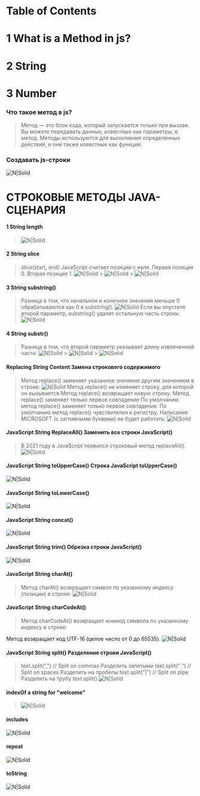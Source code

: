 # Table of Contents

# 1 What is a Method in js?

# 2 String

# 3 Number

### Что такое метод в js?

> Метод — это блок кода, который запускается только при вызове.
> Вы можете передавать данные, известные как параметры, в метод.
> Методы используются для выполнения определенных действий, и они
> также известные как функции.

### Создавать js-строки

![N|Solid](./img/dve-konstrukczii-vstavki-dlya-dvuh-peremennyh-javascript.png)

# СТРОКОВЫЕ МЕТОДЫ JAVA-СЦЕНАРИЯ

#### 1 String length

> ![N|Solid](./img/Screenshot_1.png)

#### 2 String slice

> slice(start, end)
> JavaScript считает позиции с нуля. Первая позиция 0. Вторая позиция 1.
> ![N|Solid](./img/Screenshot_2.png) > ![N|Solid](./img/Screenshot_3.png) > ![N|Solid](./img/Screenshot_4.png)

#### 3 String substring()

> Разница в том, что начальное и конечное значения меньше 0 обрабатываются как 0 в substring().
> ![N|Solid](./img/Substring_1.png)
> Если вы опустите второй параметр, substring() удалит остальную часть строки.
> ![N|Solid](./img/Substring_2.png)

#### 4 String substr()

> Разница в том, что второй параметр указывает длину извлеченной части.
> ![N|Solid](./img/substr_1.png) > ![N|Solid](./img/Substr_2.png) > ![N|Solid](./img/Substr_3.png)

#### Replacing String Content Замена строкового содержимого

> Метод replace() заменяет указанное значение другим значением в строке:
> ![N|Solid](./img/replace_1.png)
> Метод replace() не изменяет строку, для которой он вызывается.Метод replace() возвращает новую строку.
> Метод replace() заменяет только первое совпадение
> По умолчанию метод replace() заменяет только первое совпадение.
> По умолчанию метод replace() чувствителен к регистру. Написание MICROSOFT (с заглавными буквами) не будет работать:
> ![N|Solid](./img/replace_2.png)

#### JavaScript String ReplaceAll() Заменить все строки JavaScript()

> В 2021 году в JavaScript появился строковый метод replaceAll().
> ![N|Solid](./img/replaceAll_1.png)

#### JavaScript String toUpperCase() Строка JavaScript toUpperCase()

![N|Solid](./img/toUpperCase_1.png)

#### JavaScript String toLowerCase()

![N|Solid](./img/toLowerCase_1.png)

#### JavaScript String concat()

![N|Solid](./img/concat_1.png)

#### JavaScript String trim() Обрезка строки JavaScript()

![N|Solid](./img/trim_1.png)

#### JavaScript String charAt()

> Метод charAt() возвращает символ по указанному индексу (позиции) в строке:
> ![N|Solid](./img/charAt_1.png)

#### JavaScript String charCodeAt()

> Метод charCodeAt() возвращает юникод символа по указанному индексу в строке:

Метод возвращает код UTF-16 (целое число от 0 до 65535).
![N|Solid](./img/charCodeAtt_5.png)

#### JavaScript String split() Разделение строки JavaScript()

> text.split(",") // Split on commas Разделить запятыми
> text.split(" ") // Split on spaces Разделить на пробелы
> text.split("|") // Split on pipe Разделить на трубу
> text.split()
> ![N|Solid](./img/split_1.png)

#### indexOf a string for "welcome"

> ![N|Solid](./img/indexOf_1.png)

#### includes

![N|Solid](./img/includes_1.png)

#### repeat

![N|Solid](./img/repeat_1.png)

#### toString

![N|Solid](./img/toString_1.png)
